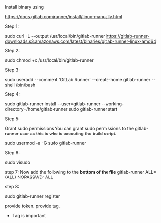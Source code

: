 
Install binary using

https://docs.gitlab.com/runner/install/linux-manually.html

Step 1:

sudo curl -L --output /usr/local/bin/gitlab-runner https://gitlab-runner-downloads.s3.amazonaws.com/latest/binaries/gitlab-runner-linux-amd64

Step 2:

sudo chmod +x /usr/local/bin/gitlab-runner

Step 3:

sudo useradd --comment 'GitLab Runner' --create-home gitlab-runner --shell /bin/bash

Step 4:

sudo gitlab-runner install --user=gitlab-runner --working-directory=/home/gitlab-runner
sudo gitlab-runner start

Step 5:

Grant sudo permissions
You can grant sudo permissions to the gitlab-runner user as this is who is executing the build script.

sudo usermod -a -G sudo gitlab-runner

Step 6:

sudo visudo

step 7:
Now add the following to the **bottom of the file**
gitlab-runner ALL=(ALL) NOPASSWD: ALL 

step 8:

sudo gitlab-runner register

provide token.
provide tag.
- Tag is important


